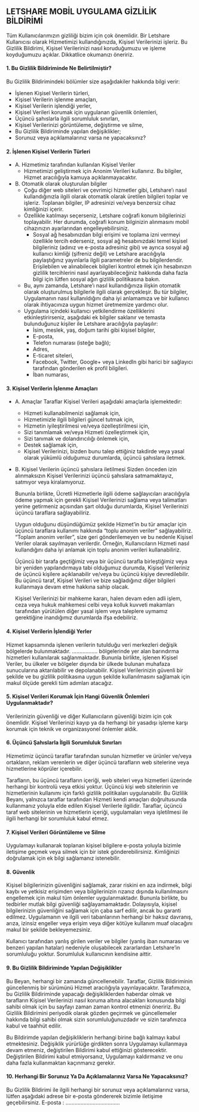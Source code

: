 ## LETSHARE MOBİL UYGULAMA GİZLİLİK BİLDİRİMİ

Tüm Kullanıcılarımızın gizliliği bizim için çok önemlidir. Bir Letshare Kullanıcısı olarak Hizmetimizi kullandığınızda, Kişisel Verilerinizi işleriz. Bu Gizlilik Bildirimi, Kişisel Verilerinizi nasıl koruduğumuzu ve işleme koyduğumuzu açıklar. Dikkatlice okumanızı öneririz. 

#### 1. Bu Gizlilik Bildiriminde Ne Belirtilmiştir?
 Bu Gizlilik Bildirimindeki bölümler size aşağıdakiler hakkında bilgi verir: 
- İşlenen Kişisel Verilerin türleri,
- Kişisel Verilerin işlenme amaçları, 
- Kişisel Verilerin işlendiği yerler,
- Kişisel Verileri korumak için uygulanan güvenlik önlemleri,
- Üçüncü şahıslarla ilgili sorumluluk sınırları,
- Kişisel Verilerinizi görüntüleme, değiştirme ve silme,
- Bu Gizlilik Bildiriminde yapılan değişiklikler; 
- Sorunuz veya açıklamalarınız varsa ne yapacaksınız? 

#### 2. İşlenen Kişisel Verilerin Türleri
 - A. Hizmetimiz tarafından kullanılan Kişisel Veriler 
    - Hizmetimizi geliştirmek için Anonim Verileri kullanırız. Bu bilgiler, Hizmet aracılığıyla kamuya açıklanmayacaktır.
 - B. Otomatik olarak oluşturulan bilgiler 
    - Çoğu diğer web siteleri ve çevrimiçi hizmetler gibi, Letshare’ı nasıl kullandığınızla ilgili olarak otomatik olarak üretilen bilgileri toplar ve işleriz. Toplanan bilgiler, IP adresinizi ve/veya benzersiz cihaz kimliğinizi içerir. 
    - Özellikle katılmayı seçerseniz, Letshare coğrafi konum bilgilerinizi toplayabilir. Her durumda, coğrafi konum bilginizin alınmasını mobil cihazınızın ayarlarından engelleyebilirsiniz.
 	  - Sosyal ağ hesabınızdan bilgi erişimi ve toplama izni vermeyi özellikle tercih ederseniz, sosyal ağ hesabınızdaki temel kişisel bilgileriniz (adınız ve e-posta adresiniz gibi) ve ayrıca sosyal ağ kullanıcı kimliği (şifreniz değil) ve Letshare aracılığıyla paylaştığınız yayınlarla ilgili parametreler de bu bilgilerdendir. Erişilebilen ve alınabilecek bilgileri kontrol etmek için hesabınızın gizlilik tercihlerini nasıl ayarlayabileceğiniz hakkında daha fazla bilgi için lütfen sosyal ağın gizlilik politikasına bakın.
    - Bu, aynı zamanda, Letshare’ı nasıl kullandığınıza ilişkin otomatik olarak oluşturulmuş bilgilerle ilgili olarak gerçekleşir. Bu tür bilgiler, Uygulamanın nasıl kullanıldığını daha iyi anlamamıza ve bir kullanıcı olarak ihtiyacınıza uygun hizmet üretmemize yardımcı olur.
    - Uygulama içindeki kullanıcı yetkilendirme özelliklerini etkinleştirirseniz, aşağıdaki ek bilgiler saklanır ve temasta bulunduğunuz kişiler ile Letshare aracılığıyla paylaşılır: 
      - İsim, meslek, yaş, doğum tarihi gibi kişisel bilgiler,
      -	E-posta,
      -	Telefon numarası (isteğe bağlı);
      -	Adres,
      -	E-ticaret siteleri,
      -	Facebook, Twitter, Google+ veya LinkedIn gibi harici bir sağlayıcı tarafından gönderilen ek profil bilgileri.
      -	İban numarası,
 
#### 3. Kişisel Verilerin İşlenme Amaçları
- A. Amaçlar 
  Taraflar Kişisel Verileri aşağıdaki amaçlarla işlemektedir: 
  - Hizmeti kullanabilmenizi sağlamak için,
  - Hizmetimizle ilgili bilgileri güncel tutmak için,
  - Hizmetin iyileştirilmesi ve/veya özelleştirilmesi için,
  - Sizi tanımlamak ve/veya Hizmeti özelleştirmek için,
  - Sizi tanımak ve dolandırıcılığı önlemek için,
  - Destek sağlamak için,
  - Kişisel Verilerinizi, bizden bunu talep ettiğiniz takdirde veya yasal olarak yükümlü olduğumuz durumlarda, üçüncü şahıslara iletmek.
- B. Kişisel Verilerin üçüncü şahıslara iletilmesi 
	Sizden önceden izin alınmaksızın Kişisel Verilerinizi üçüncü şahıslara satmamaktayız, satmıyor veya kiralamıyoruz. 
  
  Bununla birlikte, Ücretli Hizmetlerle ilgili ödeme sağlayıcıları aracılığıyla ödeme yapmak için gerekli  Kişisel Verilerinizi sağlama veya talimatları yerine getirmeniz açısından şart olduğu durumlarda, Kişisel Verilerinizi üçüncü taraflara sağlayabiliriz. 
	
  Uygun olduğunu düşündüğümüz şekilde Hizmet’in bu tür amaçlar için üçüncü taraflara kullanımı hakkında “toplu anonim veriler” sağlayabiliriz. “Toplam anonim veriler”, size geri gönderilemeyen ve bu nedenle Kişisel Veriler olarak sayılmayan verilerdir. Örneğin, Kullanıcıların Hizmeti nasıl kullandığını daha iyi anlamak için toplu anonim verileri kullanabiliriz.
	
  Üçüncü bir tarafa geçtiğimiz veya bir üçüncü tarafla birleştiğimiz veya bir yeniden yapılandırmaya tabi olduğumuz durumda, Kişisel Verileriniz de üçüncü kişilere açıklanabilir ve/veya bu üçüncü kişiye devredilebilir. Bu üçüncü taraf, Kişisel Verileri ve bize sağladığınız diğer bilgileri kullanmaya devam etme hakkına sahip olacak. 
	
  Kişisel Verilerinizi  bir mahkeme kararı, halen devam eden adli işlem, ceza veya hukuk mahkemesi celbi veya kolluk kuvveti makamları tarafından yürütülen diğer yasal işlem veya taleplere uymamız gerektiğine inandığımız durumlarda ifşa edebiliriz. 

#### 4. Kişisel Verilerin İşlendiği Yerler
Hizmet kapsamında işlenen verilerin tutulduğu veri merkezleri değişik bölgelerde bulunmaktadır. …………….. bölgelerinde yer alan barındırma hizmetleri kullanılarak sağlanmaktadır. Bununla birlikte, işlenen Kişisel Veriler, bu ülkeler ve bölgeler dışında bir ülkede bulunan muhafaza sunucularına aktarılabilir ve depolanabilir. Kişisel Verilerinizin güvenli bir şekilde ve bu gizlilik politikasına uygun şekilde kullanılmasını sağlamak için makul ölçüde gerekli tüm adımları atacağız.

#### 5. Kişisel Verileri Korumak İçin Hangi Güvenlik Önlemleri Uygulanmaktadır?
Verilerinizin güvenliği ve diğer Kullanıcıların güvenliği bizim için çok önemlidir. Kişisel Verilerinizi kayıp ya da herhangi bir yasadışı işleme karşı korumak için teknik ve organizasyonel önlemler aldık. 

#### 6. Üçüncü Şahıslarla İlgili Sorumluluk Sınırları
Hizmetimiz üçüncü taraflar tarafından sunulan hizmetler ve ürünler ve/veya ortakların, reklam verenlerin ve diğer üçüncü tarafların web sitelerine veya hizmetlerine köprüler içerebilir.

Tarafların, bu üçüncü tarafların içeriği, web siteleri veya hizmetleri üzerinde herhangi bir kontrolü veya etkisi yoktur. Üçüncü kişi web sitelerinin ve hizmetlerinin kullanımı için farklı gizlilik politikaları uygulanabilir. Bu Gizlilik Beyanı, yalnızca taraflar tarafından Hizmeti kendi amaçları doğrultusunda kullanmanız yoluyla elde edilen Kişisel Verilerle ilgilidir. Taraflar, üçüncü taraf web sitelerinin ve hizmetlerin içeriği, uygulamaları veya işletilmesi ile ilgili herhangi bir sorumluluk kabul etmez.

#### 7. Kişisel Verileri Görüntüleme ve Silme
Uygulamayı kullanarak toplanan kişisel bilgilere e-posta yoluyla bizimle iletişime geçmek veya silmek için bir istek gönderebilirsiniz. Kimliğinizi doğrulamak için ek bilgi sağlamanız istenebilir.

#### 8. Güvenlik
Kişisel bilgilerinizin güvenliğini sağlamak, zarar riskini en aza indirmek, bilgi kaybı ve yetkisiz erişimden veya bilgilerinizin rızanız dışında  kullanılmasını engellemek için makul tüm önlemler uygulanmaktadır. Bununla birlikte, bu tedbirler mutlak bilgi güvenliği sağlayamamaktadır. Dolayısıyla, kişisel bilgilerinizin güvenliğini sağlamak için çaba sarf edilir, ancak bu garanti edilmez. Uygulamanın ve ilgili veri tabanlarının herhangi bir haksız davranış, arıza, izinsiz engeller veya erişim veya diğer kötüye kullanım muaf olacağını makul bir şekilde bekleyemezsiniz.

Kullanıcı tarafından yanlış girilen veriler ve bilgiler (yanlış iban numarası ve benzeri yapılan hatalar) nedeniyle oluşabilecek zararlardan Letshare’in sorumluluğu yoktur. Sorumluluk kullanıcının kendisine aittir. 

#### 9. Bu Gizlilik Bildiriminde Yapılan Değişiklikler
Bu Beyan, herhangi bir zamanda güncellenebilir. Taraflar, Gizlilik Bildiriminin güncellenmiş bir sürümünü Hizmet aracılığıyla yayınlayacaktır. Tarafımızca, bu Gizlilik Bildiriminde yapacağı değişikliklerden haberdar olmak ve tarafların Kişisel Verilerinizi nasıl koruma altına alacakları konusunda bilgi sahibi olmak için bu sayfayı zaman zaman kontrol etmenizi öneririz. Bu Gizlilik Bildirimini periyodik olarak gözden geçirmek ve güncellemeler hakkında bilgi sahibi olmak sizin sorumluluğunuzdadır ve sizin tarafınızca kabul ve taahhüt edilir.

Bu Bildirimde yapılan değişikliklerin herhangi birine bağlı kalmayı kabul etmektesiniz. Değişiklik yürürlüğe girdikten sonra Uygulamayı kullanmaya devam etmeniz, değiştirilen Bildirimi kabul ettiğinizi gösterecektir. Değiştirilen Bildirimi kabul etmiyorsanız, Uygulamayı kaldırmanız ve onu daha fazla kullanmaktan kaçınmanız gerekir. 

#### 10. Herhangi Bir Sorunuz Ya Da Açıklamalarınız Varsa Ne Yapacaksınız?
Bu Gizlilik Bildirimi ile ilgili herhangi bir sorunuz veya açıklamalarınız varsa, lütfen aşağıdaki adrese bir e-posta göndererek bizimle iletişime geçebilirsiniz.
E-posta : ………………………………
